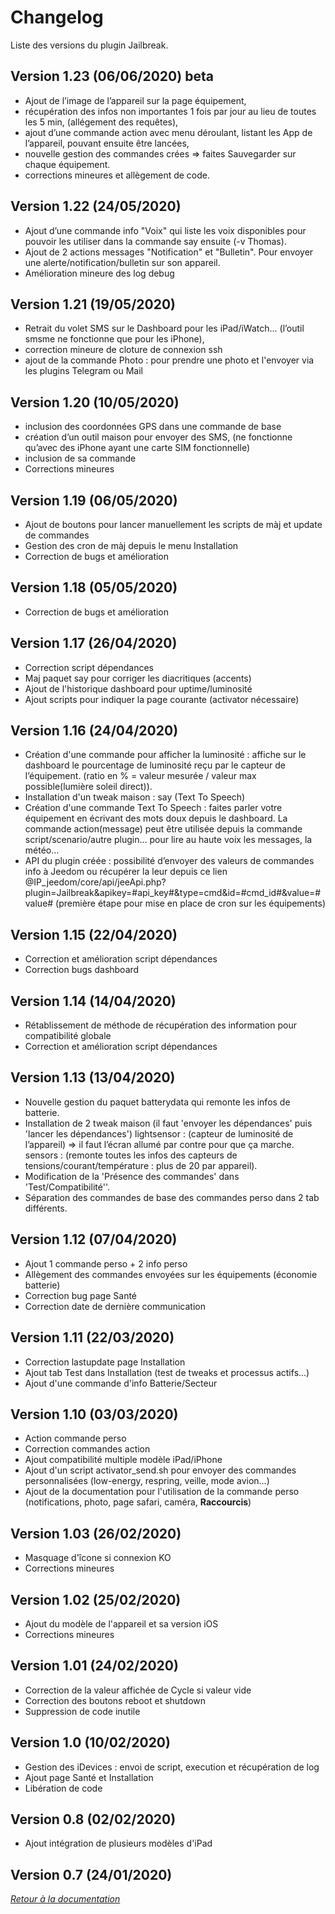 Changelog
=========

Liste des versions du plugin Jailbreak.

Version 1.23 (06/06/2020) beta
-------------------------
* Ajout de l’image de l’appareil sur la page équipement,
* récupération des infos non importantes 1 fois par jour au lieu de toutes les 5 min, (allégement des requêtes),
* ajout d’une commande action avec menu déroulant, listant les App de l’appareil, pouvant ensuite être lancées,
* nouvelle gestion des commandes crées => faites Sauvegarder sur chaque équipement.
* corrections mineures et allègement de code.

Version 1.22 (24/05/2020)
-------------------------
* Ajout d’une commande info "Voix" qui liste les voix disponibles pour pouvoir les utiliser dans la commande say ensuite (-v Thomas).
* Ajout de 2 actions messages "Notification" et "Bulletin". Pour envoyer une alerte/notification/bulletin sur son appareil.
* Amélioration mineure des log debug

Version 1.21 (19/05/2020)
-------------------------
* Retrait du volet SMS sur le Dashboard pour les iPad/iWatch... (l’outil smsme ne fonctionne que pour les iPhone),
* correction mineure de cloture de connexion ssh
* ajout de la commande Photo : pour prendre une photo et l'envoyer via les plugins Telegram ou Mail

Version 1.20 (10/05/2020)
-------------------------
* inclusion des coordonnées GPS dans une commande de base
* création d’un outil maison pour envoyer des SMS, (ne fonctionne qu’avec des iPhone ayant une carte SIM fonctionnelle)
* inclusion de sa commande
* Corrections mineures

Version 1.19 (06/05/2020)
-------------------------
* Ajout de boutons pour lancer manuellement les scripts de màj et update de commandes
* Gestion des cron de màj depuis le menu Installation
* Correction de bugs et amélioration

Version 1.18 (05/05/2020)
-------------------------
* Correction de bugs et amélioration

Version 1.17 (26/04/2020)
-------------------------
* Correction script dépendances
* Maj paquet say pour corriger les diacritiques (accents)
* Ajout de l'historique dashboard pour uptime/luminosité
* Ajout scripts pour indiquer la page courante (activator nécessaire)

Version 1.16 (24/04/2020)
-------------------------
* Création d'une commande pour afficher la luminosité : affiche sur le dashboard le pourcentage de luminosité reçu par le capteur de l’équipement. (ratio en % = valeur mesurée / valeur max possible(lumière soleil direct)).
* Installation d'un tweak maison : say (Text To Speech)
* Création d'une commande Text To Speech : faites parler votre équipement en écrivant des mots doux depuis le dashboard. La commande action(message) peut être utilisée depuis la commande script/scenario/autre plugin… pour lire au haute voix les messages, la météo…
* API du plugin créée : possibilité d’envoyer des valeurs de commandes info à Jeedom ou récupérer la leur depuis ce lien @IP_jeedom/core/api/jeeApi.php?plugin=Jailbreak&apikey=#api_key#&type=cmd&id=#cmd_id#&value=#value#
(première étape pour mise en place de cron sur les équipements)

Version 1.15 (22/04/2020)
-------------------------
* Correction et amélioration script dépendances
* Correction bugs dashboard

Version 1.14 (14/04/2020)
-------------------------
* Rétablissement de méthode de récupération des information pour compatibilité globale
* Correction et amélioration script dépendances

Version 1.13 (13/04/2020)
-------------------------
* Nouvelle gestion du paquet batterydata qui remonte les infos de batterie.
* Installation de 2 tweak maison (il faut 'envoyer les dépendances' puis 'lancer les dépendances')
    lightsensor : (capteur de luminosité de l’appareil) => il faut l’écran allumé par contre pour que ça marche.
    sensors : (remonte toutes les infos des capteurs de tensions/courant/température : plus de 20 par appareil).
* Modification de la 'Présence des commandes' dans 'Test/Compatibilité''.
* Séparation des commandes de base des commandes perso dans 2 tab différents.

Version 1.12 (07/04/2020)
-------------------------
* Ajout 1 commande perso + 2 info perso
* Allègement des commandes envoyées sur les équipements (économie batterie)
* Correction bug page Santé
* Correction date de dernière communication

Version 1.11 (22/03/2020)
-------------------------
* Correction lastupdate page Installation
* Ajout tab Test dans Installation (test de tweaks et processus actifs...)
* Ajout d'une commande d'info Batterie/Secteur

Version 1.10 (03/03/2020)
-------------------------
* Action commande perso
* Correction commandes action
* Ajout compatibilité multiple modèle iPad/iPhone
* Ajout d'un script activator_send.sh pour envoyer des commandes personnalisées (low-energy, respring, veille, mode avion...)
* Ajout de la documentation pour l'utilisation de la commande perso (notifications, photo, page safari, caméra, **Raccourcis**)

Version 1.03 (26/02/2020)
-------------------------
* Masquage d'îcone si connexion KO
* Corrections mineures

Version 1.02 (25/02/2020)
-------------------------
* Ajout du modèle de l'appareil et sa version iOS
* Corrections mineures

Version 1.01 (24/02/2020)
-------------------------
* Correction de la valeur affichée de Cycle si valeur vide
* Correction des boutons reboot et shutdown
* Suppression de code inutile

Version 1.0 (10/02/2020)
-------------------------
* Gestion des iDevices : envoi de script, execution et récupération de log
* Ajout page Santé et Installation
* Libération de code

Version 0.8 (02/02/2020)
-------------------------
* Ajout intégration de plusieurs modèles d'iPad

Version 0.7 (24/01/2020)
-------------------------

*[Retour à la documentation](index.md)*
